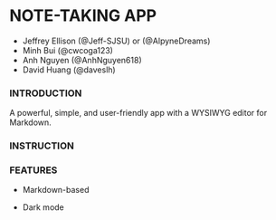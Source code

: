 # NOTE-TAKING APP

* Jeffrey Ellison (@Jeff-SJSU) or (@AlpyneDreams)
* Minh Bui (@cwcoga123)
* Anh Nguyen (@AnhNguyen618)
* David Huang (@daveslh)

### INTRODUCTION
A powerful, simple, and user-friendly app with a WYSIWYG editor for Markdown. 

### INSTRUCTION

### FEATURES

* Markdown-based

* Dark mode
